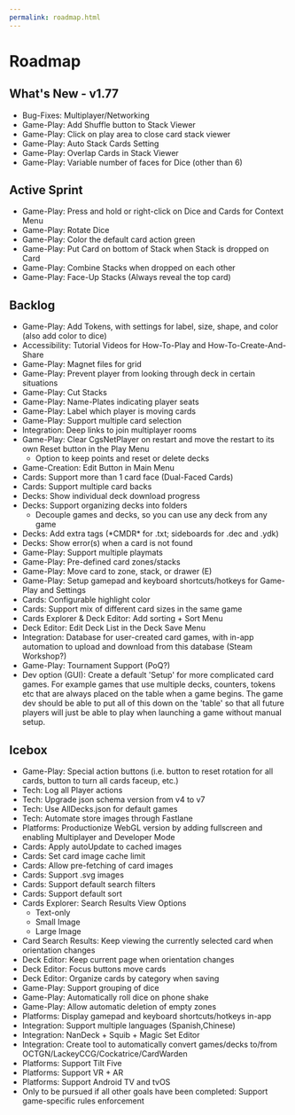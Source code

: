 ```yaml
---
permalink: roadmap.html
---
```


# Roadmap

## What's New - v1.77
- Bug-Fixes: Multiplayer/Networking
- Game-Play: Add Shuffle button to Stack Viewer
- Game-Play: Click on play area to close card stack viewer
- Game-Play: Auto Stack Cards Setting
- Game-Play: Overlap Cards in Stack Viewer
- Game-Play: Variable number of faces for Dice (other than 6)

## Active Sprint
- Game-Play: Press and hold or right-click on Dice and Cards for Context Menu
- Game-Play: Rotate Dice
- Game-Play: Color the default card action green
- Game-Play: Put Card on bottom of Stack when Stack is dropped on Card
- Game-Play: Combine Stacks when dropped on each other
- Game-Play: Face-Up Stacks (Always reveal the top card)

## Backlog
- Game-Play: Add Tokens, with settings for label, size, shape, and color (also add color to dice)
- Accessibility: Tutorial Videos for How-To-Play and How-To-Create-And-Share
- Game-Play: Magnet files for grid
- Game-Play: Prevent player from looking through deck in certain situations
- Game-Play: Cut Stacks
- Game-Play: Name-Plates indicating player seats
- Game-Play: Label which player is moving cards
- Game-Play: Support multiple card selection
- Integration: Deep links to join multiplayer rooms
- Game-Play: Clear CgsNetPlayer on restart and move the restart to its own Reset button in the Play Menu
  - Option to keep points and reset or delete decks
- Game-Creation: Edit Button in Main Menu
- Cards: Support more than 1 card face (Dual-Faced Cards)
- Cards: Support multiple card backs
- Decks: Show individual deck download progress
- Decks: Support organizing decks into folders
  - Decouple games and decks, so you can use any deck from any game
- Decks: Add extra tags (\*CMDR\* for .txt; sideboards for .dec and .ydk) 
- Decks: Show error(s) when a card is not found
- Game-Play: Support multiple playmats
- Game-Play: Pre-defined card zones/stacks
- Game-Play: Move card to zone, stack, or drawer (E)
- Game-Play: Setup gamepad and keyboard shortcuts/hotkeys for Game-Play and Settings
- Cards: Configurable highlight color
- Cards: Support mix of different card sizes in the same game
- Cards Explorer & Deck Editor: Add sorting + Sort Menu
- Deck Editor: Edit Deck List in the Deck Save Menu
- Integration: Database for user-created card games, with in-app automation to upload and download from this database (Steam Workshop?)
- Game-Play: Tournament Support (PoQ?)
- Dev option (GUI): Create a default 'Setup' for more complicated card games. 
For example games that use multiple decks, counters, tokens etc that are always placed on the table when a game begins. 
The game dev should be able to put all of this down on the 'table' so that all future players will just be able to play when launching a game without manual setup.

## Icebox
- Game-Play: Special action buttons (i.e. button to reset rotation for all cards, button to turn all cards faceup, etc.)
- Tech: Log all Player actions
- Tech: Upgrade json schema version from v4 to v7
- Tech: Use AllDecks.json for default games
- Tech: Automate store images through Fastlane
- Platforms: Productionize WebGL version by adding fullscreen and enabling Multiplayer and Developer Mode
- Cards: Apply autoUpdate to cached images
- Cards: Set card image cache limit
- Cards: Allow pre-fetching of card images
- Cards: Support .svg images
- Cards: Support default search filters
- Cards: Support default sort
- Cards Explorer: Search Results View Options
  - Text-only
  - Small Image
  - Large Image
- Card Search Results: Keep viewing the currently selected card when orientation changes
- Deck Editor: Keep current page when orientation changes
- Deck Editor: Focus buttons move cards
- Deck Editor: Organize cards by category when saving
- Game-Play: Support grouping of dice
- Game-Play: Automatically roll dice on phone shake
- Game-Play: Allow automatic deletion of empty zones
- Platforms: Display gamepad and keyboard shortcuts/hotkeys in-app
- Integration: Support multiple languages (Spanish,Chinese)
- Integration: NanDeck + Squib + Magic Set Editor
- Integration: Create tool to automatically convert games/decks to/from OCTGN/LackeyCCG/Cockatrice/CardWarden
- Platforms: Support Tilt Five
- Platforms: Support VR + AR
- Platforms: Support Android TV and tvOS
- Only to be pursued if all other goals have been completed: Support game-specific rules enforcement
